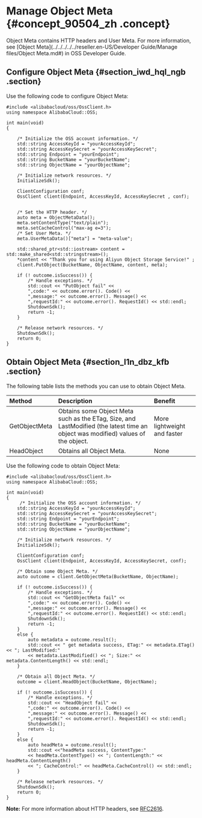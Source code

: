 # Manage Object Meta {#concept_90504_zh .concept}

Object Meta contains HTTP headers and User Meta. For more information, see [Object Meta](../../../../../reseller.en-US/Developer Guide/Manage files/Object Meta.md#) in OSS Developer Guide.

## Configure Object Meta {#section_iwd_hql_ngb .section}

Use the following code to configure Object Meta:

```
#include <alibabacloud/oss/OssClient.h>
using namespace AlibabaCloud::OSS;

int main(void)
{
 
    /* Initialize the OSS account information. */
    std::string AccessKeyId = "yourAccessKeyId";
    std::string AccessKeySecret = "yourAccessKeySecret";
    std::string Endpoint = "yourEndpoint";
    std::string BucketName = "yourBucketName";
    std::string ObjectName = "yourObjectName";

    /* Initialize network resources. */
    InitializeSdk();

    ClientConfiguration conf;
    OssClient client(Endpoint, AccessKeyId, AccessKeySecret , conf);
  
 
    /* Set the HTTP header. */
    auto meta = ObjectMetaData();
    meta.setContentType("text/plain");
    meta.setCacheControl("max-ag e=3");
    /* Set User Meta. */
    meta.UserMetaData()["meta"] = "meta-value";

    std::shared_ptr<std::iostream> content = std::make_shared<std::stringstream>(); 
    *content << "Thank you for using Aliyun Object Storage Service!" ;
    client.PutObject(BucketName, ObjectName, content, meta);

    if (! outcome.isSuccess()) {
        /* Handle exceptions. */
        std::cout << "PutObject fail" <<
        ",code:" << outcome.error(). Code() <<
        ",message:" << outcome.error(). Message() <<
        ",requestId:" << outcome.error(). RequestId() << std::endl;
        ShutdownSdk();
        return -1;
    }

    /* Release network resources. */
    ShutdownSdk();
    return 0;
}
```

## Obtain Object Meta {#section_l1n_dbz_kfb .section}

The following table lists the methods you can use to obtain Object Meta.

|Method|Description|Benefit|
|:-----|:----------|:------|
|GetObjectMeta|Obtains some Object Meta such as the ETag, Size, and LastModified \(the latest time an object was modified\) values of the object.|More lightweight and faster|
|HeadObject|Obtains all Object Meta.|None|

Use the following code to obtain Object Meta:

```
#include <alibabacloud/oss/OssClient.h>
using namespace AlibabaCloud::OSS;

int main(void)
{
     /* Initialize the OSS account information. */
    std::string AccessKeyId = "yourAccessKeyId";
    std::string AccessKeySecret = "yourAccessKeySecret";
    std::string Endpoint = "yourEndpoint";
    std::string BucketName = "yourBucketName";
    std::string ObjectName = "yourObjectName";

    /* Initialize network resources. */
    InitializeSdk();

    ClientConfiguration conf;
    OssClient client(Endpoint, AccessKeyId, AccessKeySecret, conf);

    /* Obtain some Object Meta. */
    auto outcome = client.GetObjectMeta(BucketName, ObjectName);

    if (! outcome.isSuccess()) {
        /* Handle exceptions. */
        std::cout << "GetObjectMeta fail" <<
        ",code:" << outcome.error(). Code() <<
        ",message:" << outcome.error(). Message() <<
        ",requestId:" << outcome.error(). RequestId() << std::endl;
        ShutdownSdk();
        return -1;
    }
    else { 
        auto metadata = outcome.result();
        std::cout << " get metadata success, ETag:" << metadata.ETag() << "; LastModified:" 
        << metadata.LastModified() << "; Size:" << metadata.ContentLength() << std::endl;
    }
    
    /* Obtain all Object Meta. */
    outcome = client.HeadObject(BucketName, ObjectName);
 
    if (! outcome.isSuccess()) {
        /* Handle exceptions. */
        std::cout << "HeadObject fail" <<
        ",code:" << outcome.error(). Code() <<
        ",message:" << outcome.error(). Message() <<
        ",requestId:" << outcome.error(). RequestId() << std::endl;
        ShutdownSdk();
        return -1;
    }
    else { 
        auto headMeta = outcome.result();
        std::cout <<"headMeta success, ContentType:" 
        << headMeta.ContentType() << "; ContentLength:" << headMeta.ContentLength() 
        << "; CacheControl:" << headMeta.CacheControl() << std::endl;
    }
  
    /* Release network resources. */
    ShutdownSdk();
    return 0;
}
```

**Note:** For more information about HTTP headers, see [RFC2616](https://tools.ietf.org/html/rfc2616).


